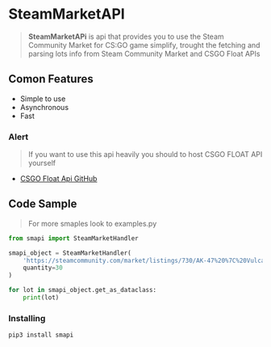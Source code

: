 # SteamMarketAPI
> **SteamMarketAPi** is api that provides you to use the Steam Community Market for CS:GO game simplify, trought the fetching and parsing lots info from Steam Community Market and CSGO Float APIs

## Comon Features
- Simple to use
- Asynchronous
- Fast

### Alert
> If you want to use this api heavily you should to host CSGO FLOAT API yourself
- [CSGO Float Api GitHub](https://github.com/csgofloat/inspect)

## Code Sample
> For more smaples look to examples.py
``` python
from smapi import SteamMarketHandler

smapi_object = SteamMarketHandler(
    'https://steamcommunity.com/market/listings/730/AK-47%20%7C%20Vulcan%20%28Field-Tested%29',
    quantity=30
)

for lot in smapi_object.get_as_dataclass:
    print(lot)
```


### Installing
``` bash
pip3 install smapi
```
